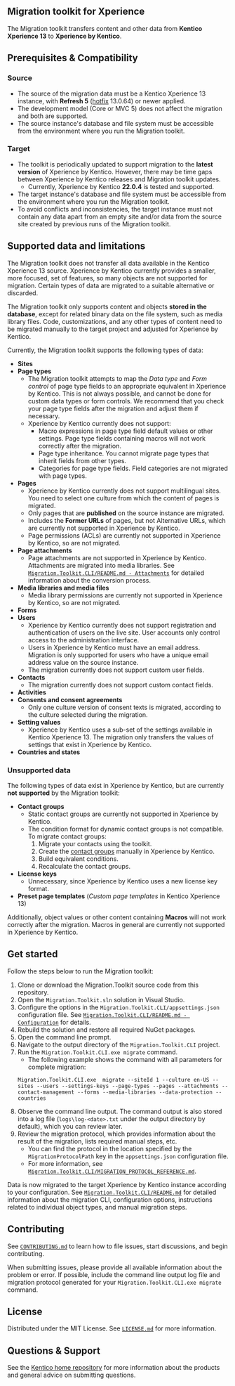 [//]: # "[![Contributors][contributors-shield]][contributors-url]"
[//]: # "[![Forks][forks-shield]][forks-url]"
[//]: # "[![Stargazers][stars-shield]][stars-url]"
[//]: # "[![Issues][issues-shield]][issues-url]"
[//]: # "[![MIT License][license-shield]][license-url]"
[//]: # "[![Discord][discussion-shield]][discussion-url]"


<!-- ABOUT THE PROJECT -->
## Migration toolkit for Xperience

The Migration toolkit transfers content and other data from **Kentico Xperience 13** to **Xperience by Kentico**.

## Prerequisites & Compatibility

### Source

  * The source of the migration data must be a Kentico Xperience 13 instance, with **Refresh 5** ([hotfix](https://devnet.kentico.com/download/hotfixes) 13.0.64) or newer applied. 
  * The development model (Core or MVC 5) does not affect the migration and both are supported.
  * The source instance's database and file system must be accessible from the environment where you run the Migration toolkit.

### Target

  * The toolkit is periodically updated to support migration to the **latest version** of Xperience by Kentico. However, there may be time gaps between Xperience by Kentico releases and Migration toolkit updates.
	* Currently, Xperience by Kentico **22.0.4** is tested and supported.
  * The target instance's database and file system must be accessible from the environment where you run the Migration toolkit.
  * To avoid conflicts and inconsistencies, the target instance must not contain any data apart from an empty site and/or data from the source site created by previous runs of the Migration toolkit.

## Supported data and limitations

The Migration toolkit does not transfer all data available in the Kentico Xperience 13 source. Xperience by Kentico currently provides a smaller, more focused, set of features, so many objects are not supported for migration. Certain types of data are migrated to a suitable alternative or discarded.

The Migration toolkit only supports content and objects **stored in the database**, except for related binary data on the file system, such as media library files. Code, customizations, and any other types of content need to be migrated manually to the target project and adjusted for Xperience by Kentico.

Currently, the Migration toolkit supports the following types of data:
  * **Sites**
  * **Page types**
    * The Migration toolkit attempts to map the _Data type_ and _Form control_ of page type fields to an appropriate equivalent in Xperience by Kentico. This is not always possible, and cannot be done for custom data types or form controls. We recommend that you check your page type fields after the migration and adjust them if necessary.
	* Xperience by Kentico currently does not support:
      * Macro expressions in page type field default values or other settings. Page type fields containing macros will not work correctly after the migration.
	  * Page type inheritance. You cannot migrate page types that inherit fields from other types.
	  * Categories for page type fields. Field categories are not migrated with page types.
  * **Pages**
	* Xperience by Kentico currently does not support multilingual sites. You need to select one culture from which the content of pages is migrated.
	* Only pages that are **published** on the source instance are migrated.
	* Includes the **Former URLs** of pages, but not Alternative URLs, which are currently not supported in Xperience by Kentico.
	* Page permissions (ACLs) are currently not supported in Xperience by Kentico, so are not migrated.
  * **Page attachments**
	* Page attachments are not supported in Xperience by Kentico. Attachments are migrated into media libraries. See [`Migration.Toolkit.CLI/README.md - Attachments`](./Migration.Toolkit.CLI/README.md#Attachments) for detailed information about the conversion process.
  * **Media libraries and media files**
	* Media library permissions are currently not supported in Xperience by Kentico, so are not migrated.
  * **Forms**
  * **Users**
	* Xperience by Kentico currently does not support registration and authentication of users on the live site. User accounts only control access to the administration interface.
	* Users in Xperience by Kentico must have an email address. Migration is only supported for users who have a unique email address value on the source instance.
	* The migration currently does not support custom user fields.
  * **Contacts**
    * The migration currently does not support custom contact fields.
  * **Activities**  
  * **Consents and consent agreements**
	* Only one culture version of consent texts is migrated, according to the culture selected during the migration.
  * **Setting values**
    * Xperience by Kentico uses a sub-set of the settings available in Kentico Xperience 13. The migration only transfers the values of settings that exist in Xperience by Kentico.
  * **Countries and states**	

### Unsupported data

The following types of data exist in Xperience by Kentico, but are currently **not supported** by the Migration toolkit: 

  * **Contact groups**
	* Static contact groups are currently not supported in Xperience by Kentico.
	* The condition format for dynamic contact groups is not compatible. To migrate contact groups: 
		1. Migrate your contacts using the toolkit.
		2. Create the [contact groups](https://docs.xperience.io/x/o4PWCQ) manually in Xperience by Kentico.
		3. Build equivalent conditions.
		4. Recalculate the contact groups.
  * **License keys**
    * Unnecessary, since Xperience by Kentico uses a new license key format.
  * **Preset page templates** (_Custom page templates_ in Kentico Xperience 13)
 
 Additionally, object values or other content containing **Macros** will not work correctly after the migration. Macros in general are currently not supported in Xperience by Kentico.
	

<!-- GETTING STARTED -->
## Get started

Follow the steps below to run the Migration toolkit:

1. Clone or download the Migration.Toolkit source code from this repository.
2. Open the `Migration.Toolkit.sln` solution in Visual Studio.
3. Configure the options in the `Migration.Toolkit.CLI/appsettings.json` configuration file. See [`Migration.Toolkit.CLI/README.md - Configuration`](./Migration.Toolkit.CLI/README.md#Configuration) for details.
4. Rebuild the solution and restore all required NuGet packages.
5. Open the command line prompt.
6. Navigate to the output directory of the `Migration.Toolkit.CLI` project.
7. Run the `Migration.Toolkit.CLI.exe migrate` command.
    * The following example shows the command with all parameters for complete migration:
	```
	Migration.Toolkit.CLI.exe  migrate --siteId 1 --culture en-US --sites --users --settings-keys --page-types --pages --attachments --contact-management --forms --media-libraries --data-protection --countries
	```
8. Observe the command line output. The command output is also stored into a log file (`logs\log-<date>.txt` under the output directory by default), which you can review later.
9. Review the migration protocol, which provides information about the result of the migration, lists required manual steps, etc. 
	* You can find the protocol in the location specified by the `MigrationProtocolPath` key in the `appsettings.json` configuration file.
	* For more information, see [`Migration.Toolkit.CLI/MIGRATION_PROTOCOL_REFERENCE.md`](./Migration.Toolkit.CLI/MIGRATION_PROTOCOL_REFERENCE.md).

Data is now migrated to the target Xperience by Kentico instance according to your configuration. See [`Migration.Toolkit.CLI/README.md`](./Migration.Toolkit.CLI/README.md) for detailed information about the migration CLI, configuration options, instructions related to individual object types, and manual migration steps.

<!-- CONTRIBUTING -->
## Contributing

See [`CONTRIBUTING.md`](./CONTRIBUTING.md) to learn how to file issues, start discussions, and begin contributing.

When submitting issues, please provide all available information about the problem or error. If possible, include the command line output log file and migration protocol generated for your `Migration.Toolkit.CLI.exe migrate` command.

<!-- LICENSE -->
## License

Distributed under the MIT License. See [`LICENSE.md`](./LICENSE.md) for more information.

## Questions & Support

See the [Kentico home repository](https://github.com/Kentico/Home/blob/master/README.md) for more information about the products and general advice on submitting questions.

